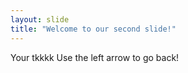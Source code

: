 ```yaml
---
layout: slide
title: "Welcome to our second slide!"
---
```

Your tkkkk
Use the left arrow to go back!
